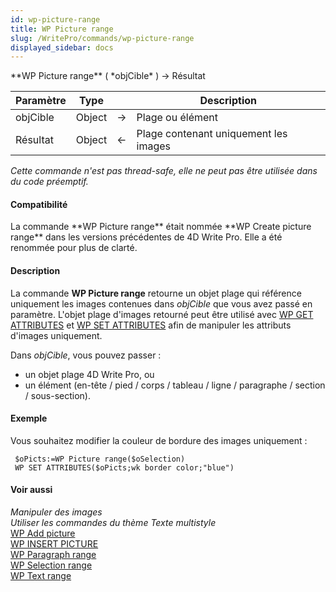 ```yaml
---
id: wp-picture-range
title: WP Picture range
slug: /WritePro/commands/wp-picture-range
displayed_sidebar: docs
---
```


<!--REF #_command_.WP Picture range.Syntax-->**WP Picture range** ( *objCible* ) -> Résultat<!-- END REF-->
<!--REF #_command_.WP Picture range.Params-->
| Paramètre | Type |  | Description |
| --- | --- | --- | --- |
| objCible | Object | &#8594;  | Plage ou élément |
| Résultat | Object | &#8592; | Plage contenant uniquement les images |

<!-- END REF-->

*Cette commande n'est pas thread-safe, elle ne peut pas être utilisée dans du code préemptif.*


#### Compatibilité 

<!--REF #_command_.WP Picture range.Summary-->La commande **WP Picture range** était nommée **WP Create picture range** dans les versions précédentes de 4D Write Pro.<!-- END REF--> Elle a été renommée pour plus de clarté. 

#### Description 

La commande **WP Picture range** retourne un objet plage qui référence uniquement les images contenues dans *objCible* que vous avez passé en paramètre. L'objet plage d'images retourné peut être utilisé avec [WP GET ATTRIBUTES](wp-get-attributes.md) et [WP SET ATTRIBUTES](wp-set-attributes.md) afin de manipuler les attributs d'images uniquement.

Dans *objCible*, vous pouvez passer :

* un objet plage 4D Write Pro, ou
* un élément (en-tête / pied / corps / tableau / ligne / paragraphe / section / sous-section).

#### Exemple 

Vous souhaitez modifier la couleur de bordure des images uniquement : 

```4d
 $oPicts:=WP Picture range($oSelection)
 WP SET ATTRIBUTES($oPicts;wk border color;"blue")
```

#### Voir aussi 

*Manipuler des images*  
*Utiliser les commandes du thème Texte multistyle*  
[WP Add picture](wp-add-picture.md)  
[WP INSERT PICTURE](wp-insert-picture.md)  
[WP Paragraph range](wp-paragraph-range.md)  
[WP Selection range](wp-selection-range.md)  
[WP Text range](wp-text-range.md)  